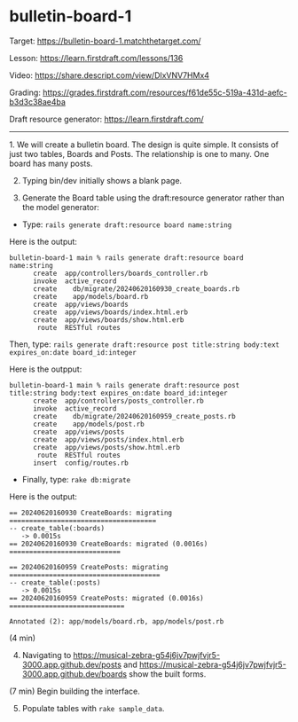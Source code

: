 # bulletin-board-1

Target: https://bulletin-board-1.matchthetarget.com/

Lesson: https://learn.firstdraft.com/lessons/136

Video: https://share.descript.com/view/DlxVNV7HMx4

Grading: https://grades.firstdraft.com/resources/f61de55c-519a-431d-aefc-b3d3c38ae4ba

Draft resource generator: https://learn.firstdraft.com/

<hr>
1. We will create a bulletin board. The design is quite simple. It consists of just two tables, Boards and Posts. The relationship is one to many. One board has many posts.

2. Typing bin/dev initially shows a blank page.

3. Generate the Board table using the draft:resource generator rather than the model generator:

- Type: `rails generate draft:resource board name:string`

Here is the output:
```
bulletin-board-1 main % rails generate draft:resource board name:string
      create  app/controllers/boards_controller.rb
      invoke  active_record
      create    db/migrate/20240620160930_create_boards.rb
      create    app/models/board.rb
      create  app/views/boards
      create  app/views/boards/index.html.erb
      create  app/views/boards/show.html.erb
       route  RESTful routes
```

Then, type: `rails generate draft:resource post title:string body:text expires_on:date board_id:integer`

Here is the outpput:

```
bulletin-board-1 main % rails generate draft:resource post title:string body:text expires_on:date board_id:integer
      create  app/controllers/posts_controller.rb
      invoke  active_record
      create    db/migrate/20240620160959_create_posts.rb
      create    app/models/post.rb
      create  app/views/posts
      create  app/views/posts/index.html.erb
      create  app/views/posts/show.html.erb
       route  RESTful routes
      insert  config/routes.rb
```

- Finally, type: `rake db:migrate`

Here is the output:

```
== 20240620160930 CreateBoards: migrating =====================================
-- create_table(:boards)
   -> 0.0015s
== 20240620160930 CreateBoards: migrated (0.0016s) ============================

== 20240620160959 CreatePosts: migrating ======================================
-- create_table(:posts)
   -> 0.0015s
== 20240620160959 CreatePosts: migrated (0.0016s) =============================

Annotated (2): app/models/board.rb, app/models/post.rb
```
(4 min)

4. Navigating to https://musical-zebra-g54j6jv7pwjfvjr5-3000.app.github.dev/posts and https://musical-zebra-g54j6jv7pwjfvjr5-3000.app.github.dev/boards show the built forms.

(7 min) Begin building the interface.

5. Populate tables with `rake sample_data`.
